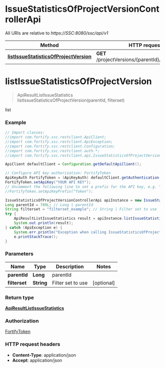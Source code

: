 # IssueStatisticsOfProjectVersionControllerApi

All URIs are relative to *https://SSC:8080/ssc/api/v1*

Method | HTTP request | Description
------------- | ------------- | -------------
[**listIssueStatisticsOfProjectVersion**](IssueStatisticsOfProjectVersionControllerApi.md#listIssueStatisticsOfProjectVersion) | **GET** /projectVersions/{parentId}/issueStatistics | list


<a name="listIssueStatisticsOfProjectVersion"></a>
# **listIssueStatisticsOfProjectVersion**
> ApiResultListIssueStatistics listIssueStatisticsOfProjectVersion(parentId, filterset)

list

### Example
```java
// Import classes:
//import com.fortify.ssc.restclient.ApiClient;
//import com.fortify.ssc.restclient.ApiException;
//import com.fortify.ssc.restclient.Configuration;
//import com.fortify.ssc.restclient.auth.*;
//import com.fortify.ssc.restclient.api.IssueStatisticsOfProjectVersionControllerApi;

ApiClient defaultClient = Configuration.getDefaultApiClient();

// Configure API key authorization: FortifyToken
ApiKeyAuth FortifyToken = (ApiKeyAuth) defaultClient.getAuthentication("FortifyToken");
FortifyToken.setApiKey("YOUR API KEY");
// Uncomment the following line to set a prefix for the API key, e.g. "Token" (defaults to null)
//FortifyToken.setApiKeyPrefix("Token");

IssueStatisticsOfProjectVersionControllerApi apiInstance = new IssueStatisticsOfProjectVersionControllerApi();
Long parentId = 789L; // Long | parentId
String filterset = "filterset_example"; // String | Filter set to use
try {
    ApiResultListIssueStatistics result = apiInstance.listIssueStatisticsOfProjectVersion(parentId, filterset);
    System.out.println(result);
} catch (ApiException e) {
    System.err.println("Exception when calling IssueStatisticsOfProjectVersionControllerApi#listIssueStatisticsOfProjectVersion");
    e.printStackTrace();
}
```

### Parameters

Name | Type | Description  | Notes
------------- | ------------- | ------------- | -------------
 **parentId** | **Long**| parentId |
 **filterset** | **String**| Filter set to use | [optional]

### Return type

[**ApiResultListIssueStatistics**](ApiResultListIssueStatistics.md)

### Authorization

[FortifyToken](../README.md#FortifyToken)

### HTTP request headers

 - **Content-Type**: application/json
 - **Accept**: application/json

